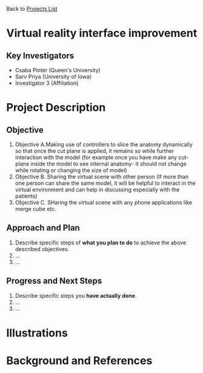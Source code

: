 Back to [Projects List](../../README.md#ProjectsList)

# Virtual reality interface improvement 

## Key Investigators

- Csaba Pinter (Queen's University)
- Sarv Priya (University of Iowa)
- Investigator 3 (Affiliation)

# Project Description

<!-- Currently, only one user can interact with virtual reality scene at one time limiting the sharing of scene between multiple users. Also, while using Virtual reality headsets, the headset works as a slicer to see the inside anatomy for example in heart. However for this we need to bring the model close to the headset and the moment you try to rotate or change size of model- that cut-plane is lost. -->

## Objective

<!-- Describe here WHAT you would like to achieve (what you will have as end result). -->

1. Objective A.Making use of controllers to slice the anatomy dynamically  so that once the cut plane is applied, it remains so while further interaction with the model (for example once you have make any cut-plane inside the model to see internal anatomy- it should not change while rotating or changing the size of model)
1. Objective B. Sharing the virtual scene with other person (If more than one person can share the same model, it will be helpful to interact in the virtual environment and can help in discussing especially with the patients)
1. Objective C. SHaring the virtual scene with any phone applications like merge cube etc.

## Approach and Plan

<!-- Describe here HOW you would like to achieve the objectives stated above. -->

1. Describe specific steps of **what you plan to do** to achieve the above described objectives.
1. ...
1. ...

## Progress and Next Steps

<!-- Update this section as you make progress, describing of what you have ACTUALLY DONE. If there are specific steps that you could not complete then you can describe them here, too. -->

1. Describe specific steps you **have actually done**.
1. ...
1. ...

# Illustrations

<!-- This is one cine 4D model with virtual reality scene that has nice example of cut-planes being maintained while further interacting with the models
https://drive.google.com/file/d/1ahwhjDRkpquo04mMinnnqra6nrKhw-De/view?usp=sharing
![Description of picture](Example2.jpg)
![Some more images](Example2.jpg)
-->

# Background and References

<!-- If you developed any software, include link to the source code repository. If possible, also add links to sample data, and to any relevant publications. -->
